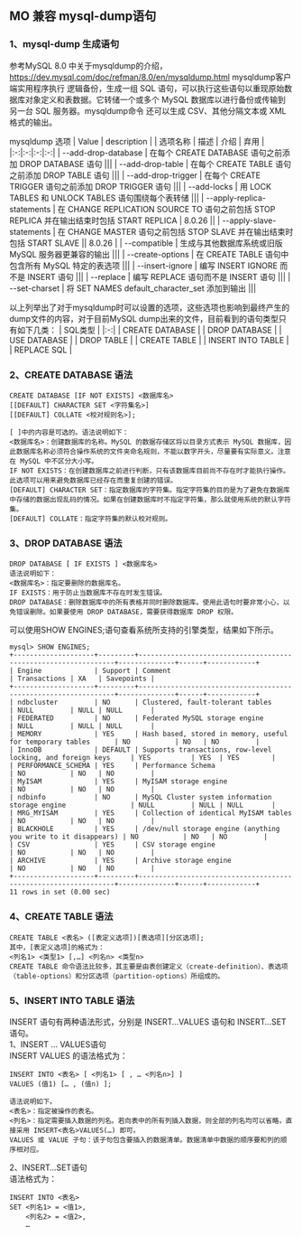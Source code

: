 ## MO 兼容 mysql-dump语句

### 1、mysql-dump 生成语句
参考MySQL 8.0 中关于mysqldump的介绍，https://dev.mysql.com/doc/refman/8.0/en/mysqldump.html
mysqldump客户端实用程序执行 逻辑备份，生成一组 SQL 语句，可以执行这些语句以重现原始数据库对象定义和表数据。它转储一个或多个 MySQL 数据库以进行备份或传输到另一台 SQL 服务器。mysqldump命令 还可以生成 CSV、其他分隔文本或 XML 格式的输出。

mysqldump 选项
| Value | description |
| 选项名称 | 描述 | 介绍 | 弃用 |
|:-:|:-:|:-:|:-:|
| --add-drop-database | 在每个 CREATE DATABASE 语句之前添加 DROP DATABASE 语句 |||
| --add-drop-table | 在每个 CREATE TABLE 语句之前添加 DROP TABLE 语句 |||
| --add-drop-trigger | 在每个 CREATE TRIGGER 语句之前添加 DROP TRIGGER 语句 |||
| --add-locks | 用 LOCK TABLES 和 UNLOCK TABLES 语句围绕每个表转储 |||
| --apply-replica-statements | 在 CHANGE REPLICATION SOURCE TO 语句之前包括 STOP REPLICA 并在输出结束时包括 START REPLICA | 8.0.26 ||
| --apply-slave-statements | 在 CHANGE MASTER 语句之前包括 STOP SLAVE 并在输出结束时包括 START SLAVE || 8.0.26 |
| --compatible | 生成与其他数据库系统或旧版 MySQL 服务器更兼容的输出 |||
| --create-options | 在 CREATE TABLE 语句中包含所有 MySQL 特定的表选项 |||
| --insert-ignore | 编写 INSERT IGNORE 而不是 INSERT 语句 |||
| --replace | 编写 REPLACE 语句而不是 INSERT 语句 |||
| --set-charset | 将 SET NAMES default_character_set 添加到输出 |||

以上列举出了对于mysqldump时可以设置的选项，这些选项也影响到最终产生的dump文件的内容，对于目前MySQL dump出来的文件，目前看到的语句类型只有如下几类：
| SQL类型 |
|:-:|
| CREATE DATABASE |
| DROP DATABASE |
| USE DATABASE |
| DROP TABLE |
| CREATE TABLE |
| INSERT INTO TABLE |
| REPLACE SQL |

### 2、CREATE DATABASE 语法
```
CREATE DATABASE [IF NOT EXISTS] <数据库名>
[[DEFAULT] CHARACTER SET <字符集名>] 
[[DEFAULT] COLLATE <校对规则名>];

[ ]中的内容是可选的。语法说明如下：
<数据库名>：创建数据库的名称。MySQL 的数据存储区将以目录方式表示 MySQL 数据库，因此数据库名称必须符合操作系统的文件夹命名规则，不能以数字开头，尽量要有实际意义。注意在 MySQL 中不区分大小写。
IF NOT EXISTS：在创建数据库之前进行判断，只有该数据库目前尚不存在时才能执行操作。此选项可以用来避免数据库已经存在而重复创建的错误。
[DEFAULT] CHARACTER SET：指定数据库的字符集。指定字符集的目的是为了避免在数据库中存储的数据出现乱码的情况。如果在创建数据库时不指定字符集，那么就使用系统的默认字符集。
[DEFAULT] COLLATE：指定字符集的默认校对规则。
```

### 3、DROP DATABASE 语法
```
DROP DATABASE [ IF EXISTS ] <数据库名>
语法说明如下：
<数据库名>：指定要删除的数据库名。
IF EXISTS：用于防止当数据库不存在时发生错误。
DROP DATABASE：删除数据库中的所有表格并同时删除数据库。使用此语句时要非常小心，以免错误删除。如果要使用 DROP DATABASE，需要获得数据库 DROP 权限。
```


可以使用SHOW ENGINES;语句查看系统所支持的引擎类型，结果如下所示。
```
mysql> SHOW ENGINES;
+--------------------+---------+----------------------------------------------------------------+--------------+------+------------+
| Engine             | Support | Comment                                                        | Transactions | XA   | Savepoints |
+--------------------+---------+----------------------------------------------------------------+--------------+------+------------+
| ndbcluster         | NO      | Clustered, fault-tolerant tables                               | NULL         | NULL | NULL       |
| FEDERATED          | NO      | Federated MySQL storage engine                                 | NULL         | NULL | NULL       |
| MEMORY             | YES     | Hash based, stored in memory, useful for temporary tables      | NO           | NO   | NO         |
| InnoDB             | DEFAULT | Supports transactions, row-level locking, and foreign keys     | YES          | YES  | YES        |
| PERFORMANCE_SCHEMA | YES     | Performance Schema                                             | NO           | NO   | NO         |
| MyISAM             | YES     | MyISAM storage engine                                          | NO           | NO   | NO         |
| ndbinfo            | NO      | MySQL Cluster system information storage engine                | NULL         | NULL | NULL       |
| MRG_MYISAM         | YES     | Collection of identical MyISAM tables                          | NO           | NO   | NO         |
| BLACKHOLE          | YES     | /dev/null storage engine (anything you write to it disappears) | NO           | NO   | NO         |
| CSV                | YES     | CSV storage engine                                             | NO           | NO   | NO         |
| ARCHIVE            | YES     | Archive storage engine                                         | NO           | NO   | NO         |
+--------------------+---------+----------------------------------------------------------------+--------------+------+------------+
11 rows in set (0.00 sec)
```

### 4、CREATE TABLE 语法
```
CREATE TABLE <表名> ([表定义选项])[表选项][分区选项];
其中，[表定义选项]的格式为：
<列名1> <类型1> [,…] <列名n> <类型n>
CREATE TABLE 命令语法比较多，其主要是由表创建定义（create-definition）、表选项（table-options）和分区选项（partition-options）所组成的。
```

### 5、INSERT INTO TABLE 语法
INSERT 语句有两种语法形式，分别是 INSERT…VALUES 语句和 INSERT…SET 语句。  
1、INSERT ... VALUES语句  
INSERT VALUES 的语法格式为：
```
INSERT INTO <表名> [ <列名1> [ , … <列名n>] ]
VALUES (值1) [… , (值n) ];

语法说明如下。
<表名>：指定被操作的表名。
<列名>：指定需要插入数据的列名。若向表中的所有列插入数据，则全部的列名均可以省略，直接采用 INSERT<表名>VALUES(…) 即可。
VALUES 或 VALUE 子句：该子句包含要插入的数据清单。数据清单中数据的顺序要和列的顺序相对应。
```

2、INSERT…SET语句  
语法格式为：
```
INSERT INTO <表名>
SET <列名1> = <值1>,
    <列名2> = <值2>,
    …
```
